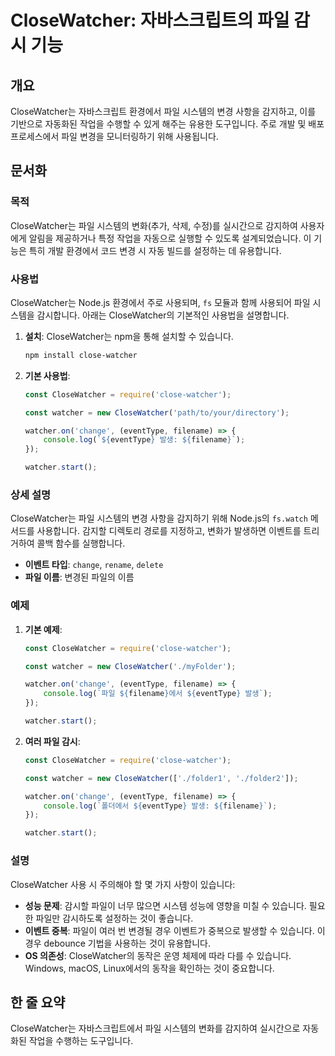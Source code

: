 <!--
Meta Description: # CloseWatcher: 자바스크립트의 파일 감시 기능 ## 개요 CloseWatcher는 자바스크립트 환경에서 파일 시스템의 변경 사항을 감지하고, 이를 기반으로 자동화된 작업을 수행할 수 있게 해주는 유용한 도구입니다. 주로 개발 및 배포 프로세스에서 파일 변경...
Meta Keywords: watcher, closewatcher, closewatcher는, const, eventtype
-->

# CloseWatcher: 자바스크립트의 파일 감시 기능

## 개요
CloseWatcher는 자바스크립트 환경에서 파일 시스템의 변경 사항을 감지하고, 이를 기반으로 자동화된 작업을 수행할 수 있게 해주는 유용한 도구입니다. 주로 개발 및 배포 프로세스에서 파일 변경을 모니터링하기 위해 사용됩니다.

## 문서화

### 목적
CloseWatcher는 파일 시스템의 변화(추가, 삭제, 수정)를 실시간으로 감지하여 사용자에게 알림을 제공하거나 특정 작업을 자동으로 실행할 수 있도록 설계되었습니다. 이 기능은 특히 개발 환경에서 코드 변경 시 자동 빌드를 설정하는 데 유용합니다.

### 사용법
CloseWatcher는 Node.js 환경에서 주로 사용되며, `fs` 모듈과 함께 사용되어 파일 시스템을 감시합니다. 아래는 CloseWatcher의 기본적인 사용법을 설명합니다.

1. **설치**: CloseWatcher는 npm을 통해 설치할 수 있습니다.
   ```bash
   npm install close-watcher
   ```

2. **기본 사용법**:
   ```javascript
   const CloseWatcher = require('close-watcher');

   const watcher = new CloseWatcher('path/to/your/directory');

   watcher.on('change', (eventType, filename) => {
       console.log(`${eventType} 발생: ${filename}`);
   });

   watcher.start();
   ```

### 상세 설명
CloseWatcher는 파일 시스템의 변경 사항을 감지하기 위해 Node.js의 `fs.watch` 메서드를 사용합니다. 감지할 디렉토리 경로를 지정하고, 변화가 발생하면 이벤트를 트리거하여 콜백 함수를 실행합니다. 

- **이벤트 타입**: `change`, `rename`, `delete`
- **파일 이름**: 변경된 파일의 이름

### 예제
1. **기본 예제**:
   ```javascript
   const CloseWatcher = require('close-watcher');

   const watcher = new CloseWatcher('./myFolder');

   watcher.on('change', (eventType, filename) => {
       console.log(`파일 ${filename}에서 ${eventType} 발생`);
   });

   watcher.start();
   ```

2. **여러 파일 감시**:
   ```javascript
   const CloseWatcher = require('close-watcher');

   const watcher = new CloseWatcher(['./folder1', './folder2']);

   watcher.on('change', (eventType, filename) => {
       console.log(`폴더에서 ${eventType} 발생: ${filename}`);
   });

   watcher.start();
   ```

### 설명
CloseWatcher 사용 시 주의해야 할 몇 가지 사항이 있습니다:

- **성능 문제**: 감시할 파일이 너무 많으면 시스템 성능에 영향을 미칠 수 있습니다. 필요한 파일만 감시하도록 설정하는 것이 좋습니다.
- **이벤트 중복**: 파일이 여러 번 변경될 경우 이벤트가 중복으로 발생할 수 있습니다. 이 경우 debounce 기법을 사용하는 것이 유용합니다.
- **OS 의존성**: CloseWatcher의 동작은 운영 체제에 따라 다를 수 있습니다. Windows, macOS, Linux에서의 동작을 확인하는 것이 중요합니다.
  
## 한 줄 요약
CloseWatcher는 자바스크립트에서 파일 시스템의 변화를 감지하여 실시간으로 자동화된 작업을 수행하는 도구입니다.